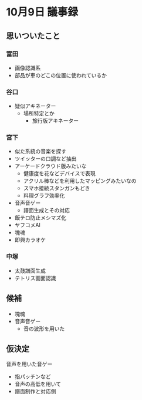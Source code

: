 # 10月9日 議事録

## 思いついたこと

### 富田

- 画像認識系
- 部品が車のどこの位置に使われているか

### 谷口

- 疑似アキネーター
  - 場所特定とか
    - 旅行版アキネーター

### 宮下

- 似た系統の音楽を探す
- ツイッターの口調など抽出
- アーケードクラウド版みたいな
  - 健康度を花などデバイスで表現
  - アクリル棒などを利用したマッピングみたいなの
  - スマホ接続スタンガンもどき
  - 料理グラフ効率化
- 音声音ゲー
  - 譜面生成とその対応
- 飯テロ防止メシマズ化
- ヤフコメAI
- 塊魂
- 即興カラオケ

### 中塚

- 太鼓譜面生成
- テトリス画面認識



## 候補

- 塊魂
- 音声音ゲー
  - 音の波形を用いた

## 仮決定

音声を用いた音ゲー

- 指パッチンなど
- 音声の高低を用いて
- 譜面制作と対応側

